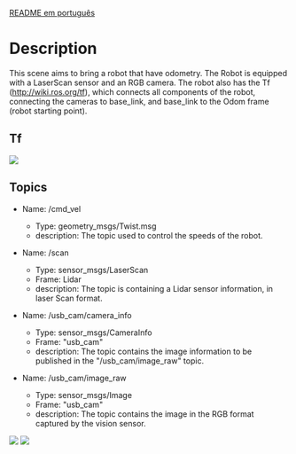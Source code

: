 [README em português](https://github.com/marco-teixeira/Scenes-ROS-CoppeliaSim/blob/master/README-pt.md)


Description
========================

This scene aims to bring a robot that have odometry. The Robot is equipped with a LaserScan sensor and an RGB camera. The robot also has the Tf (http://wiki.ros.org/tf), which connects all components of the robot, connecting the cameras to base_link, and base_link to the Odom frame (robot starting point). 


Tf
-----------------
![](https://github.com/marco-teixeira/Scenes-ROS-CoppeliaSim/blob/master/images/robot-tf.png)




Topics
--------------
* Name: /cmd_vel
  - Type: geometry_msgs/Twist.msg
  - description: The topic used to control the speeds of the robot.

* Name: /scan
  - Type: sensor_msgs/LaserScan
  - Frame: Lidar
  - description: The topic is containing a Lidar sensor information,  in laser Scan format.

* Name: /usb_cam/camera_info
  - Type: sensor_msgs/CameraInfo
  - Frame: "usb_cam"
  - description: The topic contains the image information to be published in the "/usb_cam/image_raw" topic.

* Name: /usb_cam/image_raw
  - Type: sensor_msgs/Image
  - Frame: "usb_cam"
  - description: The topic contains the image in the RGB format captured by the vision sensor.

![](https://github.com/marco-teixeira/Scenes-ROS-CoppeliaSim/blob/master/images/robot-without-odometry_1.png)
![](https://github.com/marco-teixeira/Scenes-ROS-CoppeliaSim/blob/master/images/robot-without-odometry_2.png)









